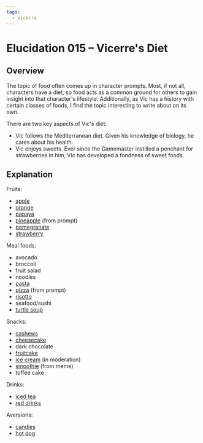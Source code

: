 ```yaml
---
tags:
  - vicerre
---
```


# Elucidation 015 – Vicerre's Diet

## Overview

The topic of food often comes up in character prompts. Most, if not all, characters have a diet, so food acts as a common ground for others to gain insight into that character's lifestyle. Additionally, as Vic has a history with certain classes of foods, I find the topic interesting to write about on its own.

There are two key aspects of Vic's diet:

- Vic follows the Mediterranean diet. Given his knowledge of biology, he cares about his health.
- Vic enjoys sweets. Ever since the Gamemaster instilled a penchant for strawberries in him, Vic has developed a fondness of sweet foods.

<!-- This came to me as a surprise, as I can't pin this trait on any particular inspiration. -->

## Explanation

Fruits:

- [apple](2022-11-03_icebreaker-034-035-036-037.md)
- [orange](2022-10-08_icebreaker-019-020-021-022-023.md)
- [papaya](2022-10-08_icebreaker-019-020-021-022-023.md)
- [pineapple](2022-10-08_icebreaker-019-020-021-022-023.md) (from prompt)
- [pomegranate](2022-09-24_icebreaker-001-002-003-004.md)
- [strawberry](2022-07-29_vignette-002_interdimensional.md)

Meal foods:

- avocado
- broccoli
- fruit salad
- noodles
- [pasta](2022-07-29_vignette-002_interdimensional.md)
- [pizza](2022-10-08_icebreaker-019-020-021-022-023.md) (from prompt)
- [risotto](2022-10-08_icebreaker-019-020-021-022-023.md)
- seafood/sushi
- [turtle soup](...)

Snacks:

- [cashews](2022-10-01_icebreaker-011-012-013-014.md)
- [cheesecake](2022-09-29_icebreaker-010.md)
- dark chocolate
- [fruitcake](2022-11-11_icebreaker-041-042-043.md)
- [ice cream](../2021/2021-11-01_rendition-008_ice-cream.md) (in moderation)
- [smoothie](2022-10-14_illustration-008_interactions.md) (from meme)
- toffee cake

Drinks:

- [iced tea](../2021/2021-11-29_illustration-005_nerds.md)
- [red drinks](2022-11-24_vignette-008_synthesis.md)

Aversions:

- [candies](2022-11-03_icebreaker-034-035-036-037.md)
- [hot dog](2022-10-31_icebreaker-031-032-033.md)
